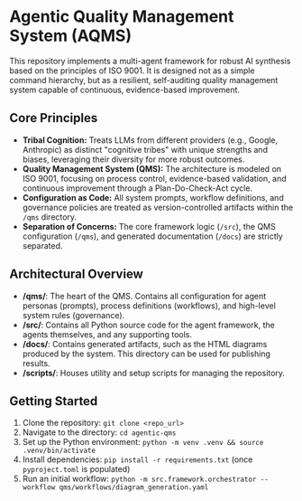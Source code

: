 # Agentic Quality Management System (AQMS)

This repository implements a multi-agent framework for robust AI synthesis based on the principles of ISO 9001. It is designed not as a simple command hierarchy, but as a resilient, self-auditing quality management system capable of continuous, evidence-based improvement.

## Core Principles

*   **Tribal Cognition:** Treats LLMs from different providers (e.g., Google, Anthropic) as distinct "cognitive tribes" with unique strengths and biases, leveraging their diversity for more robust outcomes.
*   **Quality Management System (QMS):** The architecture is modeled on ISO 9001, focusing on process control, evidence-based validation, and continuous improvement through a Plan-Do-Check-Act cycle.
*   **Configuration as Code:** All system prompts, workflow definitions, and governance policies are treated as version-controlled artifacts within the `/qms` directory.
*   **Separation of Concerns:** The core framework logic (`/src`), the QMS configuration (`/qms`), and generated documentation (`/docs`) are strictly separated.

## Architectural Overview

*   **/qms/**: The heart of the QMS. Contains all configuration for agent personas (prompts), process definitions (workflows), and high-level system rules (governance).
*   **/src/**: Contains all Python source code for the agent framework, the agents themselves, and any supporting tools.
*   **/docs/**: Contains generated artifacts, such as the HTML diagrams produced by the system. This directory can be used for publishing results.
*   **/scripts/**: Houses utility and setup scripts for managing the repository.

## Getting Started

1.  Clone the repository: `git clone <repo_url>`
2.  Navigate to the directory: `cd agentic-qms`
3.  Set up the Python environment: `python -m venv .venv && source .venv/bin/activate`
4.  Install dependencies: `pip install -r requirements.txt` (once `pyproject.toml` is populated)
5.  Run an initial workflow: `python -m src.framework.orchestrator --workflow qms/workflows/diagram_generation.yaml`
